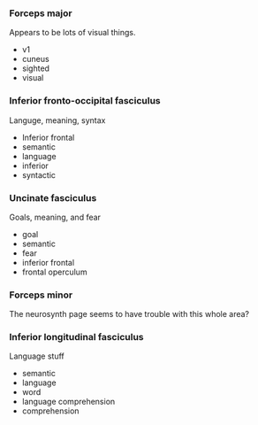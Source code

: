 ### Forceps major
Appears to be lots of visual things.

- v1
- cuneus
- sighted
- visual

### Inferior fronto-occipital fasciculus
Languge, meaning, syntax

- Inferior frontal
- semantic
- language
- inferior
- syntactic

### Uncinate fasciculus
Goals, meaning, and fear

- goal
- semantic
- fear
- inferior frontal
- frontal operculum

### Forceps minor
The neurosynth page seems to have trouble with this whole area?


### Inferior longitudinal fasciculus
Language stuff

- semantic
- language
- word
- language comprehension
- comprehension